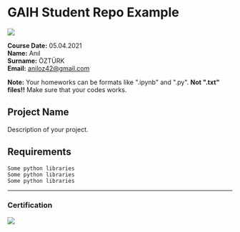 # GAIH Student Repo Example
![](img/newlogo.png)

**Course Date:** 05.04.2021  
**Name:** Anıl  
**Surname:** ÖZTÜRK  
**Email:** aniloz42@gmail.com  

**Note:** Your homeworks can be formats like ".ipynb" and ".py". **Not ".txt" files!!** Make sure that your codes works.  

## Project Name
Description of your project.

## Requirements
```
Some python libraries
Some python libraries
Some python libraries
```
---

### Certification
![](img/TopLearnerCertificate.png)

